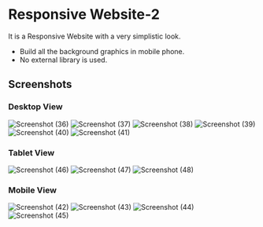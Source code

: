 
# Responsive Website-2
It is a Responsive Website with a very simplistic look.
- Build all the background graphics in mobile phone.
- No external library is used.
## Screenshots
### Desktop View

![Screenshot (36)](https://user-images.githubusercontent.com/89075066/132127409-de3e94dd-6a23-4e92-adc4-515e1a4f9f7c.png)
![Screenshot (37)](https://user-images.githubusercontent.com/89075066/132127410-448a3318-4a82-429b-a0e7-206f63e2772d.png)
![Screenshot (38)](https://user-images.githubusercontent.com/89075066/132127411-b89a7d3c-fc01-4f3b-890c-ff8e783d7c34.png)
![Screenshot (39)](https://user-images.githubusercontent.com/89075066/132127412-273c5fee-239f-4d75-8103-a7d71173ec3b.png)
![Screenshot (40)](https://user-images.githubusercontent.com/89075066/132127413-4e4f004f-5a06-464a-86a6-3c70a0486bd2.png)
![Screenshot (41)](https://user-images.githubusercontent.com/89075066/132127407-3d486286-c088-45d4-876b-70894f6f27ff.png)

### Tablet View

![Screenshot (46)](https://user-images.githubusercontent.com/89075066/132127521-86396ec5-600f-44d5-a3c8-05dac95ec929.png)
![Screenshot (47)](https://user-images.githubusercontent.com/89075066/132127523-de7068d0-5dd6-4e3f-871b-49bdeda3bfe8.png)
![Screenshot (48)](https://user-images.githubusercontent.com/89075066/132127520-c2f8e3ea-a7c3-4e41-a5db-ca4ae90019d3.png)

### Mobile View

![Screenshot (42)](https://user-images.githubusercontent.com/89075066/132127569-2584fa5b-be18-4179-87fe-3005fda1b40a.png)
![Screenshot (43)](https://user-images.githubusercontent.com/89075066/132127570-30a5b687-fe9c-4f96-9e80-b2c5df5f95bd.png)
![Screenshot (44)](https://user-images.githubusercontent.com/89075066/132127572-bdada5eb-baab-4401-91de-f3efd74c1ee4.png)
![Screenshot (45)](https://user-images.githubusercontent.com/89075066/132127567-57364739-1a5c-4ba8-abc5-397c3aa97700.png)